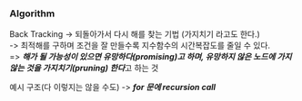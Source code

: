 ### Algorithm

Back Tracking 
-> 되돌아가서 다시 해를 찾는 기법 (가지치기 라고도 한다.)    
-> 최적해를 구하며 조건을 잘 만들수록 지수함수의 시간복잡도를 줄일 수 있다.    
=> ***해가 될 가능성이 있으면 유망하다(promising)고 하며, 유망하지 않은 노드에 가지 않는 것을 가지치기(pruning) 한다***고 하는 것    
    
    
    

예시 구조(다 이렇지는 않을 수도) -> ***for 문에 recursion call***
